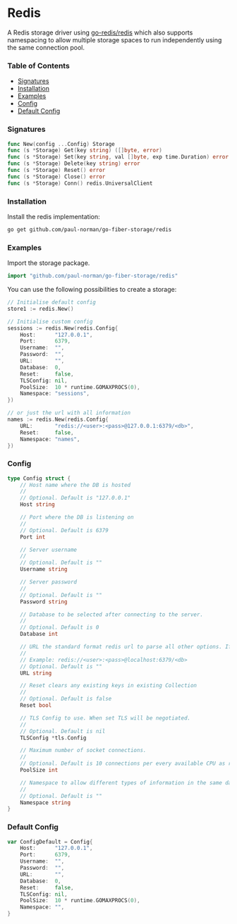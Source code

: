 # Redis

A Redis storage driver using [go-redis/redis](https://github.com/go-redis/redis) which also supports namespacing to allow multiple storage spaces to run independently using the same connection pool.

### Table of Contents

- [Signatures](#signatures)
- [Installation](#installation)
- [Examples](#examples)
- [Config](#config)
- [Default Config](#default-config)

### Signatures

```go
func New(config ...Config) Storage
func (s *Storage) Get(key string) ([]byte, error)
func (s *Storage) Set(key string, val []byte, exp time.Duration) error
func (s *Storage) Delete(key string) error
func (s *Storage) Reset() error
func (s *Storage) Close() error
func (s *Storage) Conn() redis.UniversalClient
```

### Installation

Install the redis implementation:

```bash
go get github.com/paul-norman/go-fiber-storage/redis
```

### Examples

Import the storage package.

```go
import "github.com/paul-norman/go-fiber-storage/redis"
```

You can use the following possibilities to create a storage:

```go
// Initialise default config
store1 := redis.New()

// Initialise custom config
sessions := redis.New(redis.Config{
	Host:      "127.0.0.1",
	Port:      6379,
	Username:  "",
	Password:  "",
	URL:       "",
	Database:  0,
	Reset:     false,
	TLSConfig: nil,
	PoolSize:  10 * runtime.GOMAXPROCS(0),
	Namespace: "sessions",
})

// or just the url with all information
names := redis.New(redis.Config{
    URL:       "redis://<user>:<pass>@127.0.0.1:6379/<db>",
    Reset:     false,
	Namespace: "names",
})
```

### Config
```go
type Config struct {
	// Host name where the DB is hosted
	//
	// Optional. Default is "127.0.0.1"
	Host string

	// Port where the DB is listening on
	//
	// Optional. Default is 6379
	Port int

	// Server username
	//
	// Optional. Default is ""
	Username string

	// Server password
	//
	// Optional. Default is ""
	Password string

	// Database to be selected after connecting to the server.
	//
	// Optional. Default is 0
	Database int

	// URL the standard format redis url to parse all other options. If this is set all other config options, Host, Port, Username, Password, Database have no effect.
	//
	// Example: redis://<user>:<pass>@localhost:6379/<db>
	// Optional. Default is ""
	URL string

	// Reset clears any existing keys in existing Collection
	//
	// Optional. Default is false
	Reset bool

	// TLS Config to use. When set TLS will be negotiated.
	//
	// Optional. Default is nil
	TLSConfig *tls.Config

	// Maximum number of socket connections.
	//
	// Optional. Default is 10 connections per every available CPU as reported by runtime.GOMAXPROCS.
	PoolSize int

	// Namespace to allow different types of information in the same database
	//
	// Optional. Default is ""
	Namespace string
}
```

### Default Config

```go
var ConfigDefault = Config{
	Host:      "127.0.0.1",
	Port:      6379,
	Username:  "",
	Password:  "",
	URL:       "",
	Database:  0,
	Reset:     false,
	TLSConfig: nil,
	PoolSize:  10 * runtime.GOMAXPROCS(0),
	Namespace: "",
}
```
